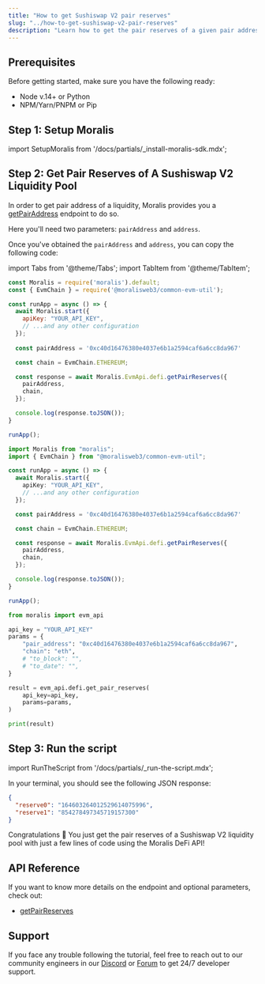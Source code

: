 ```yaml
---
title: "How to get Sushiswap V2 pair reserves"
slug: "../how-to-get-sushiswap-v2-pair-reserves"
description: "Learn how to get the pair reserves of a given pair address from Sushiswap V2 using Moralis DeFi API."
---
```

## Prerequisites

Before getting started, make sure you have the following ready:

- Node v.14+ or Python
- NPM/Yarn/PNPM or Pip

## Step 1: Setup Moralis

import SetupMoralis from '/docs/partials/_install-moralis-sdk.mdx';

<SetupMoralis node="moralis @moralisweb3/common-evm-util" python="moralis" />

## Step 2: Get Pair Reserves of A Sushiswap V2 Liquidity Pool

In order to get pair address of a liquidity, Moralis provides you a [getPairAddress](https://docs.moralis.io/reference/getpairaddress) endpoint to do so.

Here you'll need two parameters: `pairAddress` and `address`.

Once you've obtained the `pairAddress` and `address`, you can copy the following code:

import Tabs from '@theme/Tabs';
import TabItem from '@theme/TabItem';

<Tabs groupId="programming-language">
  <TabItem value="javascript" label="index.js (JavaScript)" default>

```javascript index.js
const Moralis = require('moralis').default;
const { EvmChain } = require('@moralisweb3/common-evm-util');

const runApp = async () => {
  await Moralis.start({
    apiKey: "YOUR_API_KEY",
    // ...and any other configuration
  });
  
  const pairAddress = '0xc40d16476380e4037e6b1a2594caf6a6cc8da967'

  const chain = EvmChain.ETHEREUM;

  const response = await Moralis.EvmApi.defi.getPairReserves({
    pairAddress,
    chain,
  });

  console.log(response.toJSON());
}

runApp();
```

</TabItem>
<TabItem value="typescript" label="index.ts (TypeScript)">

```typescript index.ts
import Moralis from "moralis";
import { EvmChain } from "@moralisweb3/common-evm-util";

const runApp = async () => {
  await Moralis.start({
    apiKey: "YOUR_API_KEY",
    // ...and any other configuration
  });

  const pairAddress = '0xc40d16476380e4037e6b1a2594caf6a6cc8da967'

  const chain = EvmChain.ETHEREUM;

  const response = await Moralis.EvmApi.defi.getPairReserves({
    pairAddress,
    chain,
  });

  console.log(response.toJSON());
}

runApp();
```

</TabItem>
<TabItem value="python" label="index.py (Python)">

```python index.py
from moralis import evm_api

api_key = "YOUR_API_KEY"
params = {
    "pair_address": "0xc40d16476380e4037e6b1a2594caf6a6cc8da967", 
    "chain": "eth", 
    # "to_block": "", 
    # "to_date": "", 
}

result = evm_api.defi.get_pair_reserves(
    api_key=api_key,
    params=params,
)

print(result)

```

</TabItem>
</Tabs>

## Step 3: Run the script

import RunTheScript from '/docs/partials/_run-the-script.mdx';

<RunTheScript />

In your terminal, you should see the following JSON response:

```json
{
  "reserve0": "164603264012529614075996",
  "reserve1": "854278497345719157300"
}
```

Congratulations 🥳 You just get the pair reserves of a Sushiswap V2 liquidity pool with just a few lines of code using the Moralis DeFi API!

## API Reference

If you want to know more details on the endpoint and optional parameters, check out:

- [getPairReserves](https://docs.moralis.io/reference/getpairreserves)

## Support

If you face any trouble following the tutorial, feel free to reach out to our community engineers in our [Discord](https://moralis.io/discord) or [Forum](https://forum.moralis.io) to get 24/7 developer support.